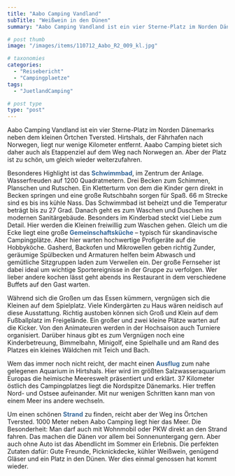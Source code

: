 ```yaml
---
title: "Aabo Camping Vandland"
subTitle: "Weißwein in den Dünen"
summary: "Aabo Camping Vandland ist ein vier Sterne-Platz im Norden Dänemarks neben dem kleinen Örtchen Tversted. Hirtshals, der Fährhafen nach Norwegen, liegt nur wenige Kilometer entfernt. Aaabo Camping bietet sich daher auch als Etappenziel auf dem Weg nach Norwegen an. Aber der Platz ist zu schön, um gleich wieder weiterzufahren.}"

# post thumb
image: "/images/items/110712_Aabo_R2_009_kl.jpg"

# taxonomies
categories: 
  - "Reisebericht"
  - "Campingplaetze"
tags:
  - "JuetlandCamping"

# post type
type: "post"
---
```


Aabo Camping Vandland ist ein vier Sterne-Platz im Norden Dänemarks neben dem kleinen Örtchen Tversted. Hirtshals, der Fährhafen nach Norwegen, liegt nur wenige Kilometer entfernt. Aaabo Camping bietet sich daher auch als Etappenziel auf dem Weg nach Norwegen an. Aber der Platz ist zu schön, um gleich wieder weiterzufahren.  

 Besonderes Highlight ist das <span style="color: #336699">**Schwimmbad**</span>, im Zentrum der Anlage. Wasserfreuden auf 1200 Quadratmetern. Drei Becken zum Schimmen, Planschen und Rutschen. Ein Kletterturm von dem die Kinder gern direkt in Becken springen und eine große Rutschbahn sorgen für Spaß. 66 m Strecke sind es bis ins kühle Nass. Das Schwimmbad ist beheizt und die Temperatur beträgt bis zu 27 Grad. Danach geht es zum Waschen und Duschen ins modernen Sanitärgebäude. Besonders im Kinderbad steckt viel Liebe zum Detail. Hier werden die Kleinen freiwillig zum Waschen gehen. Gleich um die Ecke liegt eine große <span style="color: #336699">**Gemeinschaftsküche**</span> – typisch für skandinavische Campingplätze. Aber hier warten hochwertige Profigeräte auf die Hobbyköche. Gasherd, Backofen und Mikrowellen geben richtig Zunder, geräumige Spülbecken und Armaturen helfen beim Abwasch und gemütliche Sitzgruppen laden zum Verweilen ein. Der große Fernseher ist dabei ideal um wichtige Sportereignisse in der Gruppe zu verfolgen. Wer lieber andere kochen lässt geht abends ins Restaurant in dem verschiedene Buffets auf den Gast warten.  

 Während sich die Großen um das Essen kümmern, vergnügen sich die Kleinen auf dem Spielplatz. Viele Kindergärten zu Haus wären neidisch auf diese Ausstattung. Richtig austoben können sich Groß und Klein auf dem Fußballplatz im Freigelände. Ein großer und zwei kleine Plätze warten auf die Kicker. Von den Animateuren werden in der Hochsaison auch Turniere organisiert. Darüber hinaus gibt es zum Vergnügen noch eine Kinderbetreuung, Bimmelbahn, Minigolf, eine Spielhalle und am Rand des Platzes ein kleines Wäldchen mit Teich und Bach.  

 Wem das immer noch nicht reicht, der macht einen<span style="color: #336699"> **Ausflug** </span>zum nahe gelegenen Aquarium in Hirtshals. Hier wird im größten Salzwasseraquarium Europas die heimische Meereswelt präsentiert und erklärt. 37 Kilometer östlich des Campingplatzes liegt die Nordspitze Dänemarks. Hier treffen Nord- und Ostsee aufeinander. Mit nur wenigen Schritten kann man von einem Meer ins andere wechseln.  

 Um einen schönen <span style="color: #336699">**Strand**</span> zu finden, reicht aber der Weg ins Örtchen Tversted. 1000 Meter neben Aabo Camping liegt hier das Meer. Die Besonderheit: Man darf auch mit Wohnmobil oder PKW direkt an den Strand fahren. Das machen die Dänen vor allem bei Sonnenuntergang gern. Aber auch ohne Auto ist das Abendlicht im Sommer ein Erlebnis. Die perfekten Zutaten dafür: Gute Freunde, Picknickdecke, kühler Weißwein, genügend Gläser und ein Platz in den Dünen. Wer dies einmal genossen hat kommt wieder.
